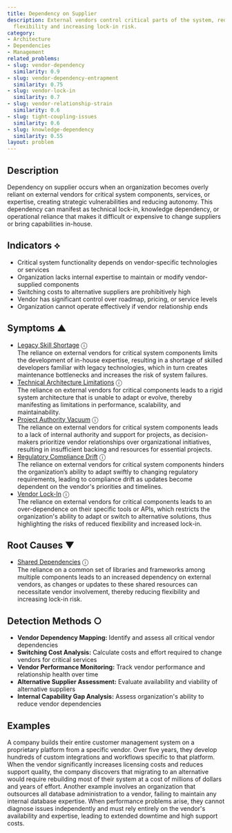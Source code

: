 ```yaml
---
title: Dependency on Supplier
description: External vendors control critical parts of the system, reducing organizational
  flexibility and increasing lock-in risk.
category:
- Architecture
- Dependencies
- Management
related_problems:
- slug: vendor-dependency
  similarity: 0.9
- slug: vendor-dependency-entrapment
  similarity: 0.75
- slug: vendor-lock-in
  similarity: 0.7
- slug: vendor-relationship-strain
  similarity: 0.6
- slug: tight-coupling-issues
  similarity: 0.6
- slug: knowledge-dependency
  similarity: 0.55
layout: problem
---
```


## Description

Dependency on supplier occurs when an organization becomes overly reliant on external vendors for critical system components, services, or expertise, creating strategic vulnerabilities and reducing autonomy. This dependency can manifest as technical lock-in, knowledge dependency, or operational reliance that makes it difficult or expensive to change suppliers or bring capabilities in-house.


## Indicators ⟡

- Critical system functionality depends on vendor-specific technologies or services
- Organization lacks internal expertise to maintain or modify vendor-supplied components
- Switching costs to alternative suppliers are prohibitively high
- Vendor has significant control over roadmap, pricing, or service levels
- Organization cannot operate effectively if vendor relationship ends


## Symptoms ▲

- [Legacy Skill Shortage](legacy-skill-shortage.md) <span class="info-tooltip" title="Confidence: 0.617, Strength: 0.881">ⓘ</span>
<br/>  The reliance on external vendors for critical system components limits the development of in-house expertise, resulting in a shortage of skilled developers familiar with legacy technologies, which in turn creates maintenance bottlenecks and increases the risk of system failures.
- [Technical Architecture Limitations](technical-architecture-limitations.md) <span class="info-tooltip" title="Confidence: 0.470, Strength: 0.829">ⓘ</span>
<br/>  The reliance on external vendors for critical components leads to a rigid system architecture that is unable to adapt or evolve, thereby manifesting as limitations in performance, scalability, and maintainability.
- [Project Authority Vacuum](project-authority-vacuum.md) <span class="info-tooltip" title="Confidence: 0.442, Strength: 0.797">ⓘ</span>
<br/>  The reliance on external vendors for critical system components leads to a lack of internal authority and support for projects, as decision-makers prioritize vendor relationships over organizational initiatives, resulting in insufficient backing and resources for essential projects.
- [Regulatory Compliance Drift](regulatory-compliance-drift.md) <span class="info-tooltip" title="Confidence: 0.415, Strength: 0.669">ⓘ</span>
<br/>  The reliance on external vendors for critical system components hinders the organization’s ability to adapt swiftly to changing regulatory requirements, leading to compliance drift as updates become dependent on the vendor's priorities and timelines.
- [Vendor Lock-In](vendor-lock-in.md) <span class="info-tooltip" title="Confidence: 0.352, Strength: 0.827">ⓘ</span>
<br/>  The reliance on external vendors for critical components leads to an over-dependence on their specific tools or APIs, which restricts the organization's ability to adapt or switch to alternative solutions, thus highlighting the risks of reduced flexibility and increased lock-in.

## Root Causes ▼

- [Shared Dependencies](shared-dependencies.md) <span class="info-tooltip" title="Confidence: 0.394, Strength: 0.945">ⓘ</span>
<br/>  The reliance on a common set of libraries and frameworks among multiple components leads to an increased dependency on external vendors, as changes or updates to these shared resources can necessitate vendor involvement, thereby reducing flexibility and increasing lock-in risk.

## Detection Methods ○

- **Vendor Dependency Mapping:** Identify and assess all critical vendor dependencies
- **Switching Cost Analysis:** Calculate costs and effort required to change vendors for critical services
- **Vendor Performance Monitoring:** Track vendor performance and relationship health over time
- **Alternative Supplier Assessment:** Evaluate availability and viability of alternative suppliers
- **Internal Capability Gap Analysis:** Assess organization's ability to reduce vendor dependencies


## Examples

A company builds their entire customer management system on a proprietary platform from a specific vendor. Over five years, they develop hundreds of custom integrations and workflows specific to that platform. When the vendor significantly increases licensing costs and reduces support quality, the company discovers that migrating to an alternative would require rebuilding most of their system at a cost of millions of dollars and years of effort. Another example involves an organization that outsources all database administration to a vendor, failing to maintain any internal database expertise. When performance problems arise, they cannot diagnose issues independently and must rely entirely on the vendor's availability and expertise, leading to extended downtime and high support costs.
